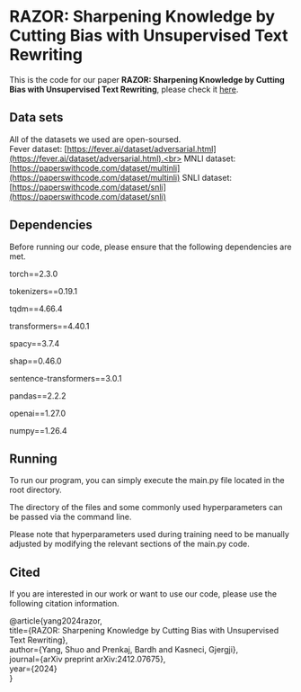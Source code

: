 RAZOR: Sharpening Knowledge by Cutting Bias with Unsupervised Text Rewriting
====
This is the code for our paper **RAZOR: Sharpening Knowledge by Cutting Bias with Unsupervised Text Rewriting**, please check it [here](https://arxiv.org/abs/2412.07675).

Data sets
----
All of the datasets we used are open-soursed.<br>
Fever dataset: [https://fever.ai/dataset/adversarial.html](https://fever.ai/dataset/adversarial.html).<br>
MNLI dataset: [https://paperswithcode.com/dataset/multinli](https://paperswithcode.com/dataset/multinli)
SNLI dataset: [https://paperswithcode.com/dataset/snli](https://paperswithcode.com/dataset/snli)

Dependencies
----
Before running our code, please ensure that the following dependencies are met.<br> 

torch==2.3.0<br> 

tokenizers==0.19.1<br> 

tqdm==4.66.4<br> 

transformers==4.40.1<br> 

spacy==3.7.4<br> 

shap==0.46.0<br> 

sentence-transformers==3.0.1<br> 

pandas==2.2.2<br> 

openai==1.27.0<br> 

numpy==1.26.4<br> 

Running
----
To run our program, you can simply execute the main.py file located in the root directory.<br> 

The directory of the files and some commonly used hyperparameters can be passed via the command line.<br> 

Please note that hyperparameters used during training need to be manually adjusted by modifying the relevant sections of the main.py code.<br> 

Cited
----
If you are interested in our work or want to use our code, please use the following citation information.<br> 

@article{yang2024razor,<br> 
  title={RAZOR: Sharpening Knowledge by Cutting Bias with Unsupervised Text Rewriting},<br> 
  author={Yang, Shuo and Prenkaj, Bardh and Kasneci, Gjergji},<br> 
  journal={arXiv preprint arXiv:2412.07675},<br> 
  year={2024}<br> 
}


